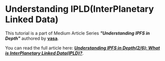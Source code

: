 # Understanding IPLD(InterPlanetary Linked Data)
This tutorial is a part of Medium Article Series ***"Understanding IPFS in Depth"*** authored by [**vasa**](https://vaibhavsaini.com).

You can read the full article here: [***Understanding IPFS in Depth(2/6): What is InterPlanetary Linked Data(IPLD)?***](https://medium.com/towardsblockchain/understanding-ipfs-in-depth-2-6-what-is-interplanetary-linked-data-ipld-c8c01551517b).